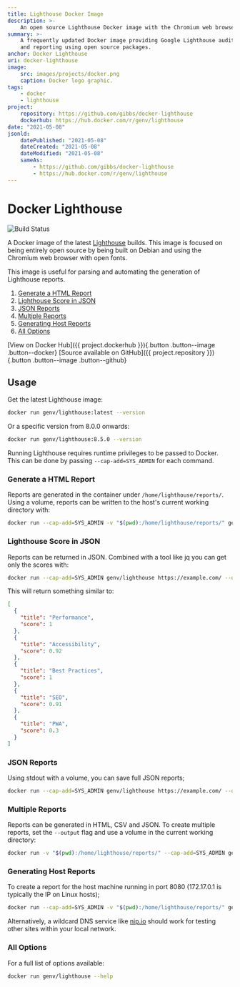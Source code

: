 ```yaml
---
title: Lighthouse Docker Image
description: >-
    An open source Lighthouse Docker image with the Chromium web browser.
summary: >-
    A frequently updated Docker image providing Google Lighthouse audits 
    and reporting using open source packages.
anchor: Docker Lighthouse
uri: docker-lighthouse
image:
    src: images/projects/docker.png
    caption: Docker logo graphic.
tags:
    - docker
    - lighthouse
project:
    repository: https://github.com/gibbs/docker-lighthouse
    dockerhub: https://hub.docker.com/r/genv/lighthouse
date: "2021-05-08"
jsonld:
    datePublished: "2021-05-08"
    dateCreated: "2021-05-08"
    dateModified: "2021-05-08"
    sameAs:
        - https://github.com/gibbs/docker-lighthouse
        - https://hub.docker.com/r/genv/lighthouse
---
```


# Docker Lighthouse

![Build Status](https://github.com/Gibbs/docker-lighthouse/actions/workflows/build.yml/badge.svg)

A Docker image of the latest 
[Lighthouse](https://developers.google.com/web/tools/lighthouse) builds. This 
image is focused on being entirely open source by being built on Debian and 
using the Chromium web browser with open fonts.

This image is useful for parsing and automating the generation of Lighthouse 
reports.

1. [Generate a HTML Report](#goto-generate-a-html-report)
2. [Lighthouse Score in JSON](#goto-lighthouse-score-in-json)
3. [JSON Reports](#goto-json-reports)
4. [Multiple Reports](#goto-multiple-reports)
5. [Generating Host Reports](#goto-generating-host-reports)
6. [All Options](#goto-all-options)

[View on Docker Hub]({{ project.dockerhub }}){.button .button--image .button--docker}
[Source available on GitHub]({{ project.repository }}){.button .button--image .button--github}

## Usage

Get the latest Lighthouse image:

```bash
docker run genv/lighthouse:latest --version
```

Or a specific version from 8.0.0 onwards:

```bash
docker run genv/lighthouse:8.5.0 --version
```

Running Lighthouse requires runtime privileges to be passed to Docker. This can
be done by passing `--cap-add=SYS_ADMIN` for each command.

### Generate a HTML Report

Reports are generated in the container under `/home/lighthouse/reports/`. Using
a volume, reports can be written to the host's current working directory with:

```bash
docker run --cap-add=SYS_ADMIN -v "$(pwd):/home/lighthouse/reports/" genv/lighthouse:latest https://example.com/
```

### Lighthouse Score in JSON

Reports can be returned in JSON. Combined with a tool like jq you can get only
the scores with:

```bash
docker run --cap-add=SYS_ADMIN genv/lighthouse https://example.com/ --output=json | jq "[.categories[] | {title: .title, score: .score }]"
```

This will return something similar to:

```json
[
  {
    "title": "Performance",
    "score": 1
  },
  {
    "title": "Accessibility",
    "score": 0.92
  },
  {
    "title": "Best Practices",
    "score": 1
  },
  {
    "title": "SEO",
    "score": 0.91
  },
  {
    "title": "PWA",
    "score": 0.3
  }
]
```

### JSON Reports

Using stdout with a volume, you can save full JSON reports;

```bash
docker run --cap-add=SYS_ADMIN genv/lighthouse https://example.com/ --output=json --output-path=stdout > $(date +%s)_report.json
```

### Multiple Reports

Reports can be generated in HTML, CSV and JSON. To create multiple reports,
set the `--output` flag and use a volume in the current working directory:

```bash
docker run -v "$(pwd):/home/lighthouse/reports/" --cap-add=SYS_ADMIN genv/lighthouse https://example.com/ --output=csv,json,html
```

### Generating Host Reports

To create a report for the host machine running in port 8080 (172.17.0.1 is 
typically the IP on Linux hosts);

```bash
docker run --cap-add=SYS_ADMIN -v "$(pwd):/home/lighthouse/reports/" genv/lighthouse:latest http://172.17.0.1:8080/
```

Alternatively, a wildcard DNS service like [nip.io](https://nip.io/) should work
for testing other sites within your local network.

### All Options

For a full list of options available:

```bash
docker run genv/lighthouse --help
```
